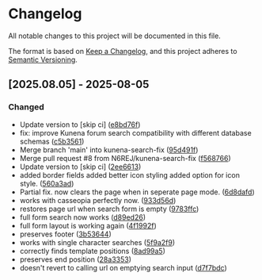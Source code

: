 # Changelog

All notable changes to this project will be documented in this file.

The format is based on [Keep a Changelog](https://keepachangelog.com/en/1.0.0/),
and this project adheres to [Semantic Versioning](https://semver.org/spec/v2.0.0.html).

## [2025.08.05] - 2025-08-05

### Changed

* Update version to  [skip ci] ([e8bd76f](https://github.com/N6REJ/mod_bearslivesearch/commit/e8bd76f))
* fix: improve Kunena forum search compatibility with different database schemas ([c5b3561](https://github.com/N6REJ/mod_bearslivesearch/commit/c5b3561))
* Merge branch 'main' into kunena-search-fix ([95d491f](https://github.com/N6REJ/mod_bearslivesearch/commit/95d491f))
* Merge pull request #8 from N6REJ/kunena-search-fix ([f568766](https://github.com/N6REJ/mod_bearslivesearch/commit/f568766))
* Update version to  [skip ci] ([2ee6613](https://github.com/N6REJ/mod_bearslivesearch/commit/2ee6613))
* added border fields added better icon styling added option for icon style. ([560a3ad](https://github.com/N6REJ/mod_bearslivesearch/commit/560a3ad))
* Partial fix.  now clears the page when in seperate page mode. ([6d8dafd](https://github.com/N6REJ/mod_bearslivesearch/commit/6d8dafd))
* works with casseopia perfectly now. ([933d56d](https://github.com/N6REJ/mod_bearslivesearch/commit/933d56d))
* restores page url when search form is empty ([9783ffc](https://github.com/N6REJ/mod_bearslivesearch/commit/9783ffc))
* full form search now works ([d89ed26](https://github.com/N6REJ/mod_bearslivesearch/commit/d89ed26))
* full form layout is working again ([4f1992f](https://github.com/N6REJ/mod_bearslivesearch/commit/4f1992f))
* preserves footer ([3b53644](https://github.com/N6REJ/mod_bearslivesearch/commit/3b53644))
* works with single character searches ([5f9a2f9](https://github.com/N6REJ/mod_bearslivesearch/commit/5f9a2f9))
* correctly finds template positions ([8ad99a5](https://github.com/N6REJ/mod_bearslivesearch/commit/8ad99a5))
* preserves end position ([28a3353](https://github.com/N6REJ/mod_bearslivesearch/commit/28a3353))
* doesn't revert to calling url on emptying search input ([d7f7bdc](https://github.com/N6REJ/mod_bearslivesearch/commit/d7f7bdc))

